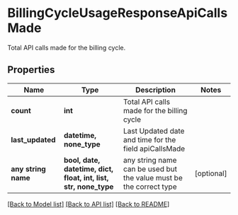 # BillingCycleUsageResponseApiCallsMade

Total API calls made for the billing cycle.

## Properties
Name | Type | Description | Notes
------------ | ------------- | ------------- | -------------
**count** | **int** | Total API calls made for the billing cycle | 
**last_updated** | **datetime, none_type** | Last Updated date and time for the field apiCallsMade | 
**any string name** | **bool, date, datetime, dict, float, int, list, str, none_type** | any string name can be used but the value must be the correct type | [optional]

[[Back to Model list]](../README.md#documentation-for-models) [[Back to API list]](../README.md#documentation-for-api-endpoints) [[Back to README]](../README.md)


